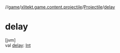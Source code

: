 //[game](../../../index.md)/[xlitekt.game.content.projectile](../index.md)/[Projectile](index.md)/[delay](delay.md)

# delay

[jvm]\
val [delay](delay.md): [Int](https://kotlinlang.org/api/latest/jvm/stdlib/kotlin/-int/index.html)
